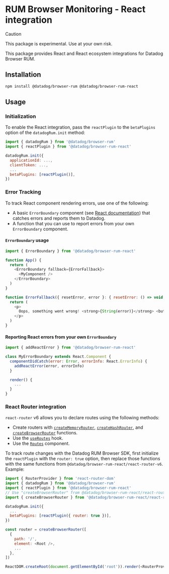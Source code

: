 # RUM Browser Monitoring - React integration

> [!CAUTION]
> This package is experimental. Use at your own risk.

This package provides React and React ecosystem integrations for Datadog Browser RUM.

## Installation

```bash
npm install @datadog/browser-rum @datadog/browser-rum-react
```

## Usage

### Initialization

To enable the React integration, pass the `reactPlugin` to the `betaPlugins` option of the `datadogRum.init` method:

```javascript
import { datadogRum } from '@datadog/browser-rum'
import { reactPlugin } from '@datadog/browser-rum-react'

datadogRum.init({
  applicationId: ...,
  clientToken: ...,
  ...
  betaPlugins: [reactPlugin()],
})
```

### Error Tracking

To track React component rendering errors, use one of the following:

- A basic `ErrorBoundary` component (see [React documentation](https://react.dev/reference/react/Component#catching-rendering-errors-with-an-error-boundary)) that catches errors and reports them to Datadog.
- A function that you can use to report errors from your own `ErrorBoundary` component.

#### `ErrorBoundary` usage

```javascript
import { ErrorBoundary } from '@datadog/browser-rum-react'

function App() {
  return (
    <ErrorBoundary fallback={ErrorFallback}>
      <MyComponent />
    </ErrorBoundary>
  )
}

function ErrorFallback({ resetError, error }: { resetError: () => void; error: unknown }) {
  return (
    <p>
      Oops, something went wrong! <strong>{String(error)}</strong> <button onClick={resetError}>Retry</button>
    </p>
  )
}
```

#### Reporting React errors from your own `ErrorBoundary`

```javascript
import { addReactError } from '@datadog/browser-rum-react'

class MyErrorBoundary extends React.Component {
  componentDidCatch(error: Error, errorInfo: React.ErrorInfo) {
    addReactError(error, errorInfo)
  }

  render() {
    ...
  }
}

```

### React Router integration

`react-router` v6 allows you to declare routes using the following methods:

- Create routers with [`createMemoryRouter`](https://reactrouter.com/en/main/routers/create-memory-router), [`createHashRouter`](https://reactrouter.com/en/main/routers/create-hash-router), and [`createBrowserRouter`](https://reactrouter.com/en/main/routers/create-browser-router) functions.
- Use the [`useRoutes`](https://reactrouter.com/en/main/hooks/use-routes) hook.
- Use the [`Routes`](https://reactrouter.com/en/main/components/routes) component.

To track route changes with the Datadog RUM Browser SDK, first initialize the `reactPlugin` with the `router: true` option, then replace those functions with the same functions from `@datadog/browser-rum-react/react-router-v6`. Example:

```javascript
import { RouterProvider } from 'react-router-dom'
import { datadogRum } from '@datadog/browser-rum'
import { reactPlugin } from '@datadog/browser-rum-react'
// Use "createBrowserRouter" from @datadog/browser-rum-react/react-router-v6 instead of react-router-dom:
import { createBrowserRouter } from '@datadog/browser-rum-react/react-router-v6'

datadogRum.init({
  ...
  betaPlugins: [reactPlugin({ router: true })],
})

const router = createBrowserRouter([
  {
    path: '/',
    element: <Root />,
    ...
  },
])

ReactDOM.createRoot(document.getElementById('root')).render(<RouterProvider router={router} />)
```
